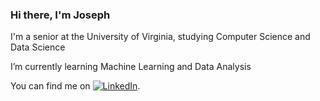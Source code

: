 ﻿### Hi there, I'm Joseph

I'm a senior at the University of Virginia, studying Computer Science and Data Science

I’m currently learning Machine Learning and Data Analysis

<!-- Actual text -->

You can find me on [![LinkedIn][2.2]][2].

<!-- Icons -->

[1.2]: http://i.imgur.com/wWzX9uB.png (twitter icon without padding)
[2.2]: https://raw.githubusercontent.com/MartinHeinz/MartinHeinz/master/linkedin-3-16.png (LinkedIn icon without padding)

<!-- Links to your social media accounts -->


[2]: https://www.linkedin.com/in/lee-sangwoo/
